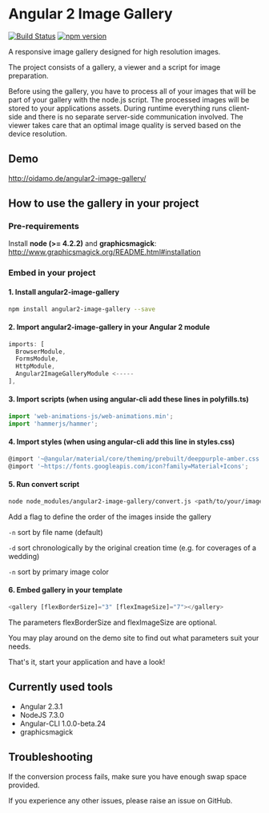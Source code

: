 # Angular 2 Image Gallery
[![Build Status](https://travis-ci.org/BenjaminBrandmeier/angular2-image-gallery.svg?branch=master)](https://travis-ci.org/BenjaminBrandmeier/angular2-image-gallery)
[![npm version](https://badge.fury.io/js/angular2-image-gallery.svg)](https://badge.fury.io/js/angular2-image-gallery)

A responsive image gallery designed for high resolution images.

The project consists of a gallery, a viewer and a script for image preparation.

Before using the gallery, you have to process all of your images that will be part of your gallery with the node.js script. The processed images will be stored to your applications assets. During runtime everything runs client-side and there is no separate server-side communication involved. The viewer takes care that an optimal image quality is served based on the device resolution.

## Demo

http://oidamo.de/angular2-image-gallery/

## How to use the gallery in your project
### Pre-requirements
Install **node (>= 4.2.2)** and **graphicsmagick**: http://www.graphicsmagick.org/README.html#installation

### Embed in your project

#### 1. Install angular2-image-gallery

```bash
npm install angular2-image-gallery --save
```

#### 2. Import angular2-image-gallery in your Angular 2 module

```javascript
imports: [
  BrowserModule,
  FormsModule,
  HttpModule,
  Angular2ImageGalleryModule <-----
],
```

#### 3. Import scripts (when using angular-cli add these lines in polyfills.ts)

```javascript
import 'web-animations-js/web-animations.min';
import 'hammerjs/hammer';
```

#### 4. Import styles (when using angular-cli add this line in styles.css)

```javascript
@import '~@angular/material/core/theming/prebuilt/deeppurple-amber.css';
@import '~https://fonts.googleapis.com/icon?family=Material+Icons';
```

#### 5. Run convert script

```bash
node node_modules/angular2-image-gallery/convert.js <path/to/your/images>
```
Add a flag to define the order of the images inside the gallery

`-n` sort by file name (default)

`-d` sort chronologically by the original creation time (e.g. for coverages of a wedding)

`-n` sort by primary image color

#### 6. Embed gallery in your template

```javascript
<gallery [flexBorderSize]="3" [flexImageSize]="7"></gallery>
```

The parameters flexBorderSize and flexImageSize are optional. 

You may play around on the demo site to find out what parameters suit your needs.

That's it, start your application and have a look!

## Currently used tools

- Angular 2.3.1
- NodeJS 7.3.0
- Angular-CLI 1.0.0-beta.24
- graphicsmagick

## Troubleshooting

If the conversion process fails, make sure you have enough swap space provided.

If you experience any other issues, please raise an issue on GitHub.
